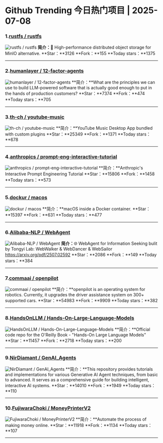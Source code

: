# Github Trending 今日热门项目 | 2025-07-08
### 1.[rustfs / rustfs](https://github.com/rustfs/rustfs)

![rustfs / rustfs](https://opengraph.githubassets.com/0f72a20ae5be003b6b5f8e0cb273bd2540b741df93d212b826d1aa006e57bca7/rustfs/rustfs)
**简介：**🚀 High-performance distributed object storage for MinIO alternative.
**Star：**3126
**Fork：**155
**Today stars：**1375

---

### 2.[humanlayer / 12-factor-agents](https://github.com/humanlayer/12-factor-agents)

![humanlayer / 12-factor-agents](https://opengraph.githubassets.com/ac3692fc824c16ebacfd0d33e4f5d99241efe70a43d8e8d765598f61414927b0/humanlayer/12-factor-agents)
**简介：**What are the principles we can use to build LLM-powered software that is actually good enough to put in the hands of production customers?
**Star：**7374
**Fork：**474
**Today stars：**705

---

### 3.[th-ch / youtube-music](https://github.com/th-ch/youtube-music)

![th-ch / youtube-music](https://repository-images.githubusercontent.com/182306991/ee1079d3-8ec7-4bff-813c-1726dc635405)
**简介：**YouTube Music Desktop App bundled with custom plugins
**Star：**25349
**Fork：**1371
**Today stars：**678

---

### 4.[anthropics / prompt-eng-interactive-tutorial](https://github.com/anthropics/prompt-eng-interactive-tutorial)

![anthropics / prompt-eng-interactive-tutorial](https://opengraph.githubassets.com/aacddd44a6f3320415abee962800d2dfd0ae8a74216795c78c69494cf9e9f489/anthropics/prompt-eng-interactive-tutorial)
**简介：**Anthropic's Interactive Prompt Engineering Tutorial
**Star：**15806
**Fork：**1458
**Today stars：**573

---

### 5.[dockur / macos](https://github.com/dockur/macos)

![dockur / macos](https://repository-images.githubusercontent.com/809475352/72a26461-ca4a-43c8-829b-eb6b5cafa3a4)
**简介：**macOS inside a Docker container.
**Star：**15397
**Fork：**631
**Today stars：**477

---

### 6.[Alibaba-NLP / WebAgent](https://github.com/Alibaba-NLP/WebAgent)

![Alibaba-NLP / WebAgent](https://opengraph.githubassets.com/7907078647c750398ee681d72a6b3bfbf87f7a1e7add44520bf2a1fcda496040/Alibaba-NLP/WebAgent)
**简介：**🌐 WebAgent for Information Seeking bulit by Tongyi Lab: WebWalker & WebDancer & WebSailor https://arxiv.org/pdf/2507.02592
**Star：**2086
**Fork：**149
**Today stars：**384

---

### 7.[commaai / openpilot](https://github.com/commaai/openpilot)

![commaai / openpilot](https://repository-images.githubusercontent.com/74627617/107aa381-a61e-49ff-9a68-59b4fd315093)
**简介：**openpilot is an operating system for robotics. Currently, it upgrades the driver assistance system on 300+ supported cars.
**Star：**54983
**Fork：**9909
**Today stars：**382

---

### 8.[HandsOnLLM / Hands-On-Large-Language-Models](https://github.com/HandsOnLLM/Hands-On-Large-Language-Models)

![HandsOnLLM / Hands-On-Large-Language-Models](https://opengraph.githubassets.com/73de8ef4c9f3b7b3fed7a622934f850d80f381e2800f4432911c4ffeebc116d2/HandsOnLLM/Hands-On-Large-Language-Models)
**简介：**Official code repo for the O'Reilly Book - "Hands-On Large Language Models"
**Star：**11457
**Fork：**2718
**Today stars：**200

---

### 9.[NirDiamant / GenAI_Agents](https://github.com/NirDiamant/GenAI_Agents)

![NirDiamant / GenAI_Agents](https://opengraph.githubassets.com/3813ca77cbcd2cbb55400fb50e63b20105d5c226e4cb867a63b48425c0fd9274/NirDiamant/GenAI_Agents)
**简介：**This repository provides tutorials and implementations for various Generative AI Agent techniques, from basic to advanced. It serves as a comprehensive guide for building intelligent, interactive AI systems.
**Star：**14010
**Fork：**1949
**Today stars：**110

---

### 10.[FujiwaraChoki / MoneyPrinterV2](https://github.com/FujiwaraChoki/MoneyPrinterV2)

![FujiwaraChoki / MoneyPrinterV2](https://opengraph.githubassets.com/7e120bd97a4fe93887e2ca2cd548168d94a600737f28e83c4428ad3bd1a10f44/FujiwaraChoki/MoneyPrinterV2)
**简介：**Automate the process of making money online.
**Star：**11918
**Fork：**1134
**Today stars：**107

---


